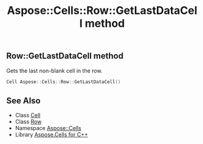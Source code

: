﻿---
title: Aspose::Cells::Row::GetLastDataCell method
linktitle: GetLastDataCell
second_title: Aspose.Cells for C++ API Reference
description: 'Aspose::Cells::Row::GetLastDataCell method. Gets the last non-blank cell in the row in C++.'
type: docs
weight: 2900
url: /cpp/aspose.cells/row/getlastdatacell/
---
## Row::GetLastDataCell method


Gets the last non-blank cell in the row.

```cpp
Cell Aspose::Cells::Row::GetLastDataCell()
```

## See Also

* Class [Cell](../../cell/)
* Class [Row](../)
* Namespace [Aspose::Cells](../../)
* Library [Aspose.Cells for C++](../../../)
